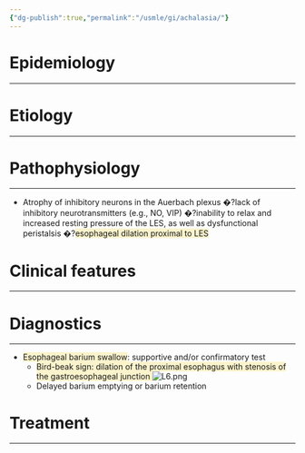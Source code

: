 ```yaml
---
{"dg-publish":true,"permalink":"/usmle/gi/achalasia/"}
---
```


# Epidemiology
---


# Etiology
---


# Pathophysiology
---
- Atrophy of inhibitory neurons in the Auerbach plexus �?lack of inhibitory neurotransmitters (e.g., NO, VIP) �?inability to relax and increased resting pressure of the LES, as well as dysfunctional peristalsis �?<span style="background:rgba(240, 200, 0, 0.2)">esophageal dilation proximal to LES</span>

# Clinical features
---


# Diagnostics
---
- <span style="background:rgba(240, 200, 0, 0.2)">Esophageal barium swallow</span>: supportive and/or confirmatory test 
	- <span style="background:rgba(240, 200, 0, 0.2)">Bird-beak sign: dilation of the proximal esophagus with stenosis of the gastroesophageal junction </span>![L6.png](/img/user/appendix/L6.png)
	- Delayed barium emptying or barium retention


# Treatment
---


